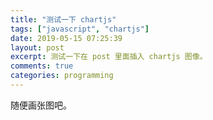 ```yaml
---
title: "测试一下 chartjs"
tags: ["javascript", "chartjs"]
date: 2019-05-15 07:25:39
layout: post
excerpt: 测试一下在 post 里面插入 chartjs 图像。
comments: true
categories: programming
---
```


随便画张图吧。

<script src="https://cdn.jsdelivr.net/npm/chart.js@2.8.0"></script>

<script>
var ctx = document.getElementById('myChart').getContext('2d');
var chart = new Chart(ctx, {
    // The type of chart we want to create
    type: 'line',

    // The data for our dataset
    data: {
        labels: ['January', 'February', 'March', 'April', 'May', 'June', 'July'],
        datasets: [{
            label: 'My First dataset',
            backgroundColor: 'rgb(255, 99, 132)',
            borderColor: 'rgb(255, 99, 132)',
            data: [0, 10, 5, 2, 20, 30, 45]
        }]
    },

    // Configuration options go here
    options: {}
});
</script>
<canvas id="myChart"></canvas>
